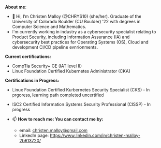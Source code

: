 **About me:**
- 👋 Hi, I’m Christen Malloy (@CHRYS10) (she/her). Graduate of the University of Colorado Boulder (CU Boulder) '22 with degrees in Computer Science and Mathematics. 
- I'm currently working in industry as a cybersecurity specialist relating to Product Security, including Information Assurance (IA) and cybersecurity best practices for Operating Systems (OS), Cloud and development CI/CD pipeline evnrionments.

**Current certifications:**
- CompTia Security+ CE (IAT level II)
- Linux Foundation Certified Kubernetes Administrator (CKA)

**Certifications in Progress:**
- Linux Foundation Certified Kurbernetes Security Specialist (CKS) - In prgoress, learning path completed uncertified
- ISC2 Certified Information Systems Security Professional (CISSP) - In progress
  
- 📫 **How to reach me: You can contact me by:**
  - email: christen.malloy@gmail.com 
  - LinkedIn page: https://www.linkedin.com/in/christen-malloy-2b613720/

